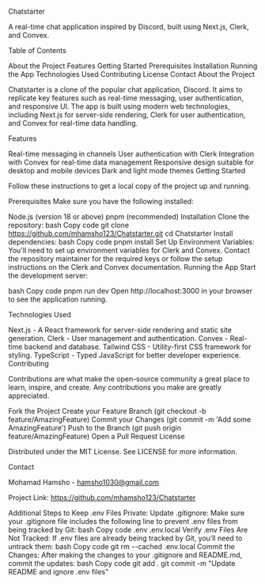 Chatstarter

A real-time chat application inspired by Discord, built using Next.js, Clerk, and Convex.

Table of Contents

About the Project
Features
Getting Started
Prerequisites
Installation
Running the App
Technologies Used
Contributing
License
Contact
About the Project

Chatstarter is a clone of the popular chat application, Discord. It aims to replicate key features such as real-time messaging, user authentication, and responsive UI. The app is built using modern web technologies, including Next.js for server-side rendering, Clerk for user authentication, and Convex for real-time data handling.

Features

Real-time messaging in channels
User authentication with Clerk
Integration with Convex for real-time data management
Responsive design suitable for desktop and mobile devices
Dark and light mode themes
Getting Started

Follow these instructions to get a local copy of the project up and running.

Prerequisites
Make sure you have the following installed:

Node.js (version 18 or above)
pnpm (recommended)
Installation
Clone the repository:
bash
Copy code
git clone https://github.com/mhamsho123/Chatstarter.git
cd Chatstarter
Install dependencies:
bash
Copy code
pnpm install
Set Up Environment Variables:
You'll need to set up environment variables for Clerk and Convex. Contact the repository maintainer for the required keys or follow the setup instructions on the Clerk and Convex documentation.
Running the App
Start the development server:

bash
Copy code
pnpm run dev
Open http://localhost:3000 in your browser to see the application running.

Technologies Used

Next.js - A React framework for server-side rendering and static site generation.
Clerk - User management and authentication.
Convex - Real-time backend and database.
Tailwind CSS - Utility-first CSS framework for styling.
TypeScript - Typed JavaScript for better developer experience.
Contributing

Contributions are what make the open-source community a great place to learn, inspire, and create. Any contributions you make are greatly appreciated.

Fork the Project
Create your Feature Branch (git checkout -b feature/AmazingFeature)
Commit your Changes (git commit -m 'Add some AmazingFeature')
Push to the Branch (git push origin feature/AmazingFeature)
Open a Pull Request
License

Distributed under the MIT License. See LICENSE for more information.

Contact

Mohamad Hamsho - hamsho1030@gmail.com

Project Link: https://github.com/mhamsho123/Chatstarter

Additional Steps to Keep .env Files Private:
Update .gitignore: Make sure your .gitignore file includes the following line to prevent .env files from being tracked by Git:
bash
Copy code
.env
.env.local
Verify .env Files Are Not Tracked: If .env files are already being tracked by Git, you’ll need to untrack them:
bash
Copy code
git rm --cached .env.local
Commit the Changes: After making the changes to your .gitignore and README.md, commit the updates:
bash
Copy code
git add .
git commit -m "Update README and ignore .env files"
